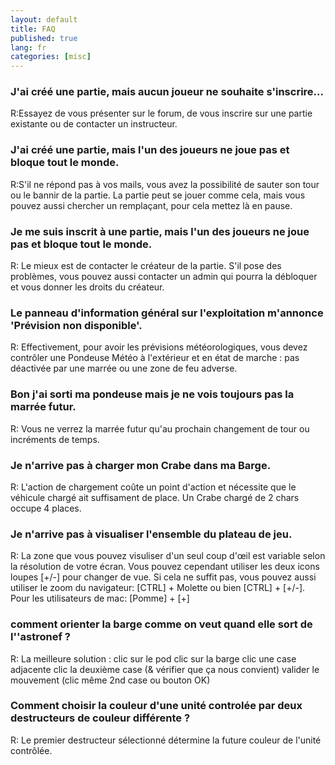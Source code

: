 ```yaml
---
layout: default
title: FAQ
published: true
lang: fr
categories: [misc]
---
```

### J'ai créé une partie, mais aucun joueur ne souhaite s'inscrire...
R:Essayez de vous présenter sur le forum, de vous inscrire sur une partie existante ou de contacter un instructeur.

### J'ai créé une partie, mais l'un des joueurs ne joue pas et bloque tout le monde.
R:S'il ne répond pas à vos mails, vous avez la possibilité de sauter son tour ou le bannir de la partie. La partie peut se jouer comme cela, mais vous pouvez aussi chercher un remplaçant, pour cela mettez là en pause.

### Je me suis inscrit à une partie, mais l'un des joueurs ne joue pas et bloque tout le monde.
R: Le mieux est de contacter le créateur de la partie. S'il pose des problèmes, vous pouvez aussi contacter un admin qui pourra la débloquer et vous donner les droits du créateur. 

 

### Le panneau d'information général sur l'exploitation m'annonce 'Prévision non disponible'.
R: Effectivement, pour avoir les prévisions météorologiques, vous devez contrôler une Pondeuse Météo à l'extérieur et en état de marche : pas déactivée par une marrée ou une zone de feu adverse.

### Bon j'ai sorti ma pondeuse mais je ne vois toujours pas la marrée futur.
R: Vous ne verrez la marrée futur qu'au prochain changement de tour ou incréments de temps.

### Je n'arrive pas à charger mon Crabe dans ma Barge.
R: L'action de chargement coûte un point d'action et nécessite que le véhicule chargé ait suffisament de place. Un Crabe chargé de 2 chars occupe 4 places.

### Je n'arrive pas à visualiser l'ensemble du plateau de jeu.
R: La zone que vous pouvez visuliser d'un seul coup d'œil est variable selon la résolution de votre écran. Vous pouvez cependant utiliser les deux icons loupes [+/-] pour changer de vue. Si cela ne suffit pas, vous pouvez aussi utiliser le zoom du navigateur: [CTRL] + Molette ou bien [CTRL] + [+/-]. 
Pour les utilisateurs de mac: [Pomme] + [+]

### comment orienter la barge comme on veut quand elle sort de l''astronef ?
R: La meilleure solution :
clic sur le pod
clic sur la barge
clic une case adjacente
clic la deuxième case (& vérifier que ça nous convient)
valider le mouvement (clic même 2nd case ou bouton OK)

### Comment choisir la couleur d'une unité controlée par deux destructeurs de couleur différente ?
R: Le premier destructeur sélectionné détermine la future couleur de l'unité contrôlée.

